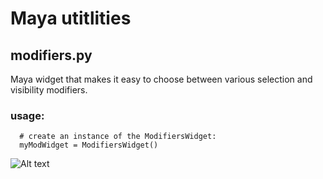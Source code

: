 Maya utitlities
===============

modifiers.py
------------

Maya widget that makes it easy to choose between various selection and visibility modifiers.

### usage:

~~~~~~
  # create an instance of the ModifiersWidget:
  myModWidget = ModifiersWidget()
~~~~~~

![Alt text](https://raw.github.com/kartikg3/utilities/master/maya/screenshots/modifiers_001.JPG "Screenshot")
